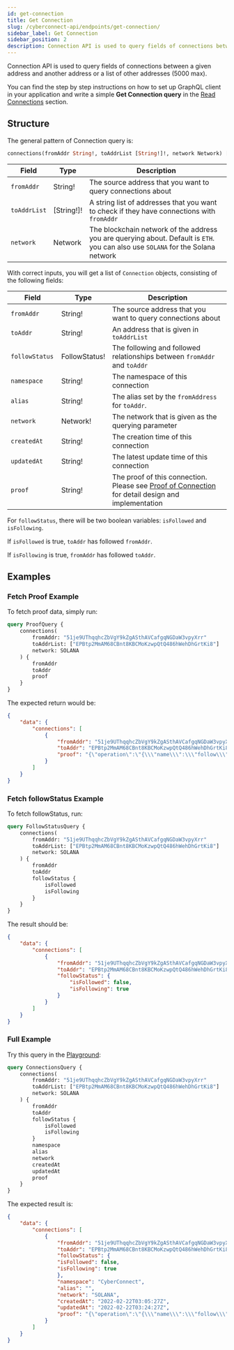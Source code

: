 ```yaml
---
id: get-connection
title: Get Connection
slug: /cyberconnect-api/endpoints/get-connection/
sidebar_label: Get Connection
sidebar_position: 2
description: Connection API is used to query fields of connections between a given address and another address or a list of other addresses (5000 max).
---
```


Connection API is used to query fields of connections between a given address and another address or a list of other addresses (5000 max).

You can find the step by step instructions on how to set up GraphQL client in your application and write a simple **Get Connection query** in the [Read Connections](/get-started/read-connections/) section.

## Structure

The general pattern of Connection query is:

```graphql
connections(fromAddr String!, toAddrList [String!]!, network Network) [Connection!]!
```

| Field        | Type       | Description                                                                                                                      |
| ------------ | ---------- | -------------------------------------------------------------------------------------------------------------------------------- |
| `fromAddr`   | String!    | The source address that you want to query connections about                                                                      |
| `toAddrList` | [String!]! | A string list of addresses that you want to check if they have connections with `fromAddr`                                       |
| `network`    | Network    | The blockchain network of the address you are querying about. Default is `ETH`. you can also use `SOLANA` for the Solana network |

With correct inputs, you will get a list of `Connection` objects, consisting of the following fields:

| Field           | Type          | Description                                                                                                               |
| --------------- | ------------- | ------------------------------------------------------------------------------------------------------------------------- |
| `fromAddr `     | String!       | The source address that you want to query connections about                                                               |
| `toAddr`        | String!       | An address that is given in `toAddrList`                                                                                  |
| `followStatus ` | FollowStatus! | The following and followed relationships between `fromAddr` and `toAddr`                                                  |
| `namespace`     | String!       | The namespace of this connection                                                                                          |
| `alias`         | String!       | The alias set by the `fromAddress` for `toAddr`.                                                                          |
| `network`       | Network!      | The network that is given as the querying parameter                                                                       |
| `createdAt`     | String!       | The creation time of this connection                                                                                      |
| `updatedAt`     | String!       | The latest update time of this connection                                                                                 |
| `proof`         | String!       | The proof of this connection. Please see [Proof of Connection](/protocol/proof-of-connection/) for detail design and implementation |

For `followStatus`, there will be two boolean variables: `isFollowed` and `isFollowing`.

If `isFollowed` is true, `toAddr` has followed `fromAddr`.

If `isFollowing` is true, `fromAddr` has followed `toAddr`.

## Examples

### Fetch Proof Example

To fetch proof data, simply run:

```graphql
query ProofQuery {
    connections(
        fromAddr: "51je9UThqqhcZbVgY9kZgASthAVCafgqNGDaW3vpyXrr"
        toAddrList: ["EPBtp2MmAM68CBnt8KBCMoKzwpQtQ486hWehDhGrtKi8"]
        network: SOLANA
    ) {
        fromAddr
        toAddr
        proof
    }
}
```

The expected return would be:

```json
{
    "data": {
        "connections": [
            {
                "fromAddr": "51je9UThqqhcZbVgY9kZgASthAVCafgqNGDaW3vpyXrr",
                "toAddr": "EPBtp2MmAM68CBnt8KBCMoKzwpQtQ486hWehDhGrtKi8",
                "proof": "{\"operation\":\"{\\\"name\\\":\\\"follow\\\",\\\"from\\\":\\\"51je9UThqqhcZbVgY9kZgASthAVCafgqNGDaW3vpyXrr\\\",\\\"to\\\":\\\"EPBtp2MmAM68CBnt8KBCMoKzwpQtQ486hWehDhGrtKi8\\\",\\\"namespace\\\":\\\"CyberConnect\\\",\\\"network\\\":\\\"SOLANA\\\",\\\"alias\\\":\\\"\\\",\\\"timestamp\\\":1645500266794}\",\"digest\":\"0xf8dd7b357e8b738a3ad91080ccea4b07003a2c967b631ba950c2a3e00ff64cf2\",\"signature\":\"0x103fb899c224244740cf1eaa16ce401b218ae85fc0507ca07d29f91b57cf9708a5d6cdede97dc326663fe4f432f52c1ddaef9fb21b8d06f93e6893548aae825c\",\"signingKey\":{\"publicKey\":\"MFkwEwYHKoZIzj0CAQYIKoZIzj0DAQcDQgAEngy/L6H1b5u9DVIRIFu2z6Tn+qgkn60NyaAJVbBnTDEQ/PjdvilGWCKUSHgPHIIqpxX9BfQHi+3e+xHKTlrFsQ==\",\"format\":\"SubjectPublicKeyInfo\",\"algorithm\":\"ES256\"},\"signingKeyAuth\":{\"authorship\":\"51je9UThqqhcZbVgY9kZgASthAVCafgqNGDaW3vpyXrr\",\"signingKeySignature\":\"4kMtz6iCjockVhwQwGLzdGxKEESPF3EZXGFkfs2KrFs6a9YYDpRTkxAWcBWFpHjH1DFDLYkaD84TZsv4THmzCL81\",\"signingKeyMessage\":\"I authorize CyberConnect from this device using signing key:\\nMFkwEwYHKoZIzj0CAQYIKoZIzj0DAQcDQgAEngy/L6H1b5u9DVIRIFu2z6Tn+qgkn60NyaAJVbBnTDEQ/PjdvilGWCKUSHgPHIIqpxX9BfQHi+3e+xHKTlrFsQ==\"}}"
            }
        ]
    }
}
```

### Fetch followStatus Example

To fetch followStatus, run:

```graphql
query FollowStatusQuery {
    connections(
        fromAddr: "51je9UThqqhcZbVgY9kZgASthAVCafgqNGDaW3vpyXrr"
        toAddrList: ["EPBtp2MmAM68CBnt8KBCMoKzwpQtQ486hWehDhGrtKi8"]
        network: SOLANA
    ) {
        fromAddr
        toAddr
        followStatus {
            isFollowed
            isFollowing
        }
    }
}
```

The result should be:

```json
{
    "data": {
        "connections": [
            {
                "fromAddr": "51je9UThqqhcZbVgY9kZgASthAVCafgqNGDaW3vpyXrr",
                "toAddr": "EPBtp2MmAM68CBnt8KBCMoKzwpQtQ486hWehDhGrtKi8",
                "followStatus": {
                    "isFollowed": false,
                    "isFollowing": true
                }
            }
        ]
    }
}
```

### Full Example

Try this query in the [Playground](/cyberconnect-api/playground/):

```graphql
query ConnectionsQuery {
    connections(
        fromAddr: "51je9UThqqhcZbVgY9kZgASthAVCafgqNGDaW3vpyXrr"
        toAddrList: ["EPBtp2MmAM68CBnt8KBCMoKzwpQtQ486hWehDhGrtKi8"]
        network: SOLANA
    ) {
        fromAddr
        toAddr
        followStatus {
            isFollowed
            isFollowing
        }
        namespace
        alias
        network
        createdAt
        updatedAt
        proof
    }
}
```

The expected result is:

```json
{
    "data": {
        "connections": [
            {
                "fromAddr": "51je9UThqqhcZbVgY9kZgASthAVCafgqNGDaW3vpyXrr",
                "toAddr": "EPBtp2MmAM68CBnt8KBCMoKzwpQtQ486hWehDhGrtKi8",
                "followStatus": {
                "isFollowed": false,
                "isFollowing": true
                },
                "namespace": "CyberConnect",
                "alias": "",
                "network": "SOLANA",
                "createdAt": "2022-02-22T03:05:27Z",
                "updatedAt": "2022-02-22T03:24:27Z",
                "proof": "{\"operation\":\"{\\\"name\\\":\\\"follow\\\",\\\"from\\\":\\\"51je9UThqqhcZbVgY9kZgASthAVCafgqNGDaW3vpyXrr\\\",\\\"to\\\":\\\"EPBtp2MmAM68CBnt8KBCMoKzwpQtQ486hWehDhGrtKi8\\\",\\\"namespace\\\":\\\"CyberConnect\\\",\\\"network\\\":\\\"SOLANA\\\",\\\"alias\\\":\\\"\\\",\\\"timestamp\\\":1645500266794}\",\"digest\":\"0xf8dd7b357e8b738a3ad91080ccea4b07003a2c967b631ba950c2a3e00ff64cf2\",\"signature\":\"0x103fb899c224244740cf1eaa16ce401b218ae85fc0507ca07d29f91b57cf9708a5d6cdede97dc326663fe4f432f52c1ddaef9fb21b8d06f93e6893548aae825c\",\"signingKey\":{\"publicKey\":\"MFkwEwYHKoZIzj0CAQYIKoZIzj0DAQcDQgAEngy/L6H1b5u9DVIRIFu2z6Tn+qgkn60NyaAJVbBnTDEQ/PjdvilGWCKUSHgPHIIqpxX9BfQHi+3e+xHKTlrFsQ==\",\"format\":\"SubjectPublicKeyInfo\",\"algorithm\":\"ES256\"},\"signingKeyAuth\":{\"authorship\":\"51je9UThqqhcZbVgY9kZgASthAVCafgqNGDaW3vpyXrr\",\"signingKeySignature\":\"4kMtz6iCjockVhwQwGLzdGxKEESPF3EZXGFkfs2KrFs6a9YYDpRTkxAWcBWFpHjH1DFDLYkaD84TZsv4THmzCL81\",\"signingKeyMessage\":\"I authorize CyberConnect from this device using signing key:\\nMFkwEwYHKoZIzj0CAQYIKoZIzj0DAQcDQgAEngy/L6H1b5u9DVIRIFu2z6Tn+qgkn60NyaAJVbBnTDEQ/PjdvilGWCKUSHgPHIIqpxX9BfQHi+3e+xHKTlrFsQ==\"}}"
            }
        ]
    }
}
```
